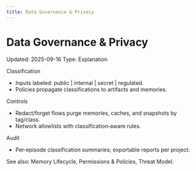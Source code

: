 ```yaml
---
title: Data Governance & Privacy
---
```


# Data Governance & Privacy
Updated: 2025-09-16
Type: Explanation

Classification
- Inputs labeled: public | internal | secret | regulated.
- Policies propagate classifications to artifacts and memories.

Controls
- Redact/forget flows purge memories, caches, and snapshots by tag/class.
- Network allowlists with classification‑aware rules.

Audit
- Per‑episode classification summaries; exportable reports per project.

See also: Memory Lifecycle, Permissions & Policies, Threat Model.
